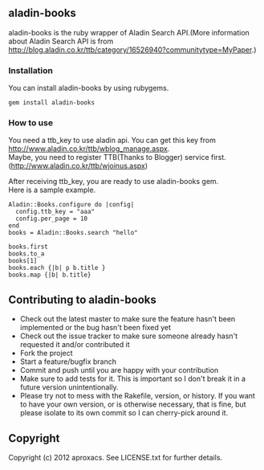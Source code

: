 ## aladin-books

aladin-books is the ruby wrapper of Aladin Search API.(More information about Aladin Search API is from http://blog.aladin.co.kr/ttb/category/16526940?communitytype=MyPaper.)

### Installation

You can install aladin-books by using rubygems.

    gem install aladin-books

### How to use

You need a ttb_key to use aladin api. You can get this key from http://www.aladin.co.kr/ttb/wblog_manage.aspx.  
Maybe, you need to register TTB(Thanks to Blogger) service first.(http://www.aladin.co.kr/ttb/wjoinus.aspx)

After receiving ttb_key, you are ready to use aladin-books gem.  
Here is a sample example.

    Aladin::Books.configure do |config|
      config.ttb_key = "aaa"
      config.per_page = 10
    end
    books = Aladin::Books.search "hello"

    books.first
    books.to_a
    books[1]
    books.each {|b| p b.title }
    books.map {|b| b.title}

## Contributing to aladin-books
 
* Check out the latest master to make sure the feature hasn't been implemented or the bug hasn't been fixed yet
* Check out the issue tracker to make sure someone already hasn't requested it and/or contributed it
* Fork the project
* Start a feature/bugfix branch
* Commit and push until you are happy with your contribution
* Make sure to add tests for it. This is important so I don't break it in a future version unintentionally.
* Please try not to mess with the Rakefile, version, or history. If you want to have your own version, or is otherwise necessary, that is fine, but please isolate to its own commit so I can cherry-pick around it.

## Copyright

Copyright (c) 2012 aproxacs. See LICENSE.txt for
further details.

